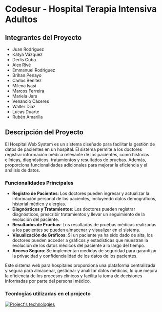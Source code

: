 # Codesur - Hospital Terapia Intensiva Adultos

## Integrantes del Proyecto

- Juan Rodriguez
- Katya Vázquez
- Derlis Cuba
- Alex Rivé
- Emmanuel Rodriguez
- Brihan Penayo
- Carlos Benitez
- Milena Isasi
- Marcos Ferreira
- Mariela Jara
- Venancio Cáceres
- Walter Díaz
- Lucas Duarte
- Rubén Amarilla

## Descripción del Proyecto

El Hospital Web System es un sistema diseñado para facilitar la gestión de datos de pacientes en un hospital. El sistema permite a los doctores registrar información médica relevante de los pacientes, como historias clínicas, diagnósticos, tratamientos y resultados de pruebas. Además, proporciona funcionalidades adicionales para mejorar la eficiencia y el análisis de datos.

### Funcionalidades Principales

- **Registro de Pacientes**: Los doctores pueden ingresar y actualizar la información personal de los pacientes, incluyendo datos demográficos, historial médico y alergias.
- **Diagnósticos y Tratamientos**: Los doctores pueden registrar diagnósticos, prescribir tratamientos y llevar un seguimiento de la evolución del paciente.
- **Resultados de Pruebas**: Los resultados de pruebas médicas realizadas a los pacientes se pueden almacenar y visualizar en el sistema.
- **Visualización de Gráficos**: Si un paciente ya ha sido dado de alta, los doctores pueden acceder a gráficos y estadísticas que muestran la evolución de los datos médicos del paciente a lo largo del tiempo.
- **Acceso Seguro**: Se implementan medidas de seguridad para garantizar la privacidad y confidencialidad de los datos de los pacientes.

Este sistema web para hospitales proporciona una plataforma centralizada y segura para almacenar, gestionar y analizar datos médicos, lo que mejora la eficiencia de los procesos clínicos y facilita la toma de decisiones informadas por parte del personal médico.

### Tecnlogías utilizadas en el projecto

[![Project's technologies](https://skillicons.dev/icons?i=react,javascript,css,html,nodejs,vite,babel,tailwind,mongodb,git,github,vscode,figma,postman&theme=dark&perline=7)](#tecnlogías-utilizadas-en-el-projecto)
